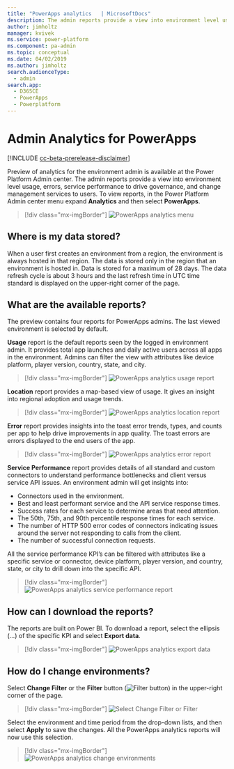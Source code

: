 ```yaml
---
title: "PowerApps analytics   | MicrosoftDocs"
description: The admin reports provide a view into environment level usage, errors, service performance.
author: jimholtz
manager: kvivek
ms.service: power-platform
ms.component: pa-admin
ms.topic: conceptual
ms.date: 04/02/2019
ms.author: jimholtz
search.audienceType: 
  - admin
search.app: 
  - D365CE
  - PowerApps
  - Powerplatform
---
```

# Admin Analytics for PowerApps

[!INCLUDE [cc-beta-prerelease-disclaimer](../includes/cc-beta-prerelease-disclaimer.md)]

Preview of analytics for the environment admin is available at the Power Platform Admin center. The admin reports provide a view into environment level usage, errors, service performance to drive governance, and change management services to users. To view reports, in the Power Platform Admin center menu expand **Analytics** and then select **PowerApps**.  

> [!div class="mx-imgBorder"] 
> ![PowerApps analytics menu](media/powerapps-analytics-menu.png "PowerApps analytics menu")

## Where is my data stored? 

When a user first creates an environment from a region, the environment is always hosted in that region. The data is stored only in the region that an environment is hosted in. Data is stored for a maximum of 28 days. The data refresh cycle is about 3 hours and the last refresh time in UTC time standard is displayed on the upper-right corner of the page. 

## What are the available reports? 

The preview contains four reports for PowerApps admins. The last viewed environment is selected by default.  

**Usage** report is the default reports seen by the logged in environment admin. It provides total app launches and daily active users across all apps in the environment. Admins can filter the view with attributes like device platform, player version, country, state, and city.

> [!div class="mx-imgBorder"] 
> ![PowerApps analytics usage report](media/powerapps-analytics-usage.png "PowerApps analytics usage report")

**Location** report provides a map-based view of usage. It gives an insight into regional adoption and usage trends.  

> [!div class="mx-imgBorder"] 
> ![PowerApps analytics location report](media/powerapps-analytics-location.png "PowerApps analytics location report")

**Error** report provides insights into the toast error trends, types, and counts per app to help drive improvements in app quality. The toast errors are errors displayed to the end users of the app. 

> [!div class="mx-imgBorder"] 
> ![PowerApps analytics error report](media/powerapps-analytics-total-errors.png "PowerApps analytics error report")

**Service Performance** report provides details of all standard and custom connectors to understand performance bottlenecks and client versus service API issues. An environment admin will get insights into:  

- Connectors used in the environment. 
- Best and least performant service and the API service response times.  
- Success rates for each service to determine areas that need attention. 
- The 50th, 75th, and 90th percentile response times for each service. 
- The number of HTTP 500 error codes of connectors indicating issues around the server not responding to calls from the client. 
- The number of successful connection requests. 

All the service performance KPI’s can be filtered with attributes like a specific service or connector, device platform, player version, and country, state, or city to drill down into the specific API. 

> [!div class="mx-imgBorder"] 
> ![PowerApps analytics service performance report](media/powerapps-analytics-service-performance.png "PowerApps analytics service performance report")

## How can I download the reports? 

The reports are built on Power BI. To download a report, select the ellipsis (…) of the specific KPI and select **Export data**. 

> [!div class="mx-imgBorder"] 
> ![PowerApps analytics export data](media/powerapps-analytics-export-data.png "PowerApps analytics export data")

## How do I change environments? 

Select **Change Filter** or the **Filter** button (![](media/filters-button.png "Filter button")) in the upper-right corner of the page.

> [!div class="mx-imgBorder"] 
> ![Select Change Filter or Filter](media/powerapps-analytics-filter.png "Select Change Filter or Filter")

Select the environment and time period from the drop-down lists, and then select **Apply** to save the changes. All the PowerApps analytics reports will now use this selection.

> [!div class="mx-imgBorder"] 
> ![PowerApps analytics change environments](media/powerapps-analytics-change-environments.png "PowerApps analytics change environments")
